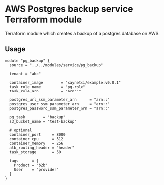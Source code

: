 # AWS Postgres backup service Terraform module

Terraform module which creates a backup of a postgres database on AWS.

## Usage

```hcl
module "pg_backup" {
  source = "../../modules/service/pg_backup"

  tenant = "abc"

  container_image        = "xaynetci/example:v0.0.1"
  task_role_name         = "pg-role"
  task_role_arn          = "arn::"

  postgres_url_ssm_parameter_arn      = "arn::"
  postgres_user_ssm_parameter_arn     = "arn::"
  postgres_password_ssm_parameter_arn = "arn::"

  pg_task        = "backup"
  s3_bucket_name = "test-backup"

  # optional
  container_port     = 8000
  container_cpu      = 512
  container_memory   = 256
  alb_routing_header = "header"
  task_storage       = 50

  tags      = {
    Product = "b2b"
    User    = "provider"
  }
}
```
